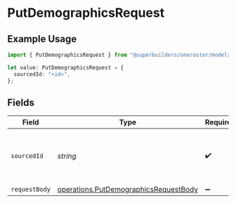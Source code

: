 # PutDemographicsRequest

## Example Usage

```typescript
import { PutDemographicsRequest } from "@superbuilders/oneroster/models/operations";

let value: PutDemographicsRequest = {
  sourcedId: "<id>",
};
```

## Fields

| Field                                                                                          | Type                                                                                           | Required                                                                                       | Description                                                                                    |
| ---------------------------------------------------------------------------------------------- | ---------------------------------------------------------------------------------------------- | ---------------------------------------------------------------------------------------------- | ---------------------------------------------------------------------------------------------- |
| `sourcedId`                                                                                    | *string*                                                                                       | :heavy_check_mark:                                                                             | The unique identifier for the demographics record to update                                    |
| `requestBody`                                                                                  | [operations.PutDemographicsRequestBody](../../models/operations/putdemographicsrequestbody.md) | :heavy_minus_sign:                                                                             | N/A                                                                                            |